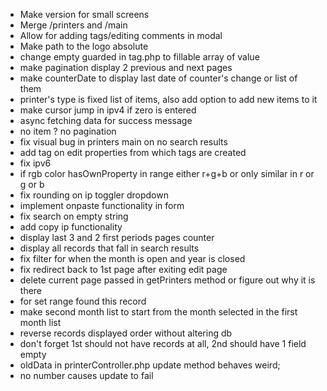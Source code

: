 -   Make version for small screens
-   Merge /printers and /main
-   Allow for adding tags/editing comments in modal
-   Make path to the logo absolute
-   change empty guarded in tag.php to fillable array of value
-   make pagination display 2 previous and next pages
-   make counterDate to display last date of counter's change or list of them
-   printer's type is fixed list of items, also add option to add new items to it
-   make cursor jump in ipv4 if zero is entered
-   async fetching data for success message
-   no item ? no pagination
-   fix visual bug in printers main on no search results
-   add tag on edit properties from which tags are created
-   fix ipv6
-   if rgb color hasOwnProperty in range either r+g+b or only similar in r or g or b
-   fix rounding on ip toggler dropdown
-   implement onpaste functionality in form
-   fix search on empty string
-   add copy ip functionality
-   display last 3 and 2 first periods pages counter
-   display all records that fall in search results
-   fix filter for when the month is open and year is closed
-   fix redirect back to 1st page after exiting edit page
-   delete current page passed in getPrinters method or figure out why it is there
-   for set range found this record
-   make second month list to start from the month selected in the first month list
-   reverse records displayed order without altering db
-   don't forget 1st should not have records at all, 2nd should have 1 field empty
-   oldData in printerController.php update method behaves weird;
-   no number causes update to fail
